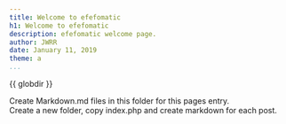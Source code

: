 ```yaml
---
title: Welcome to efefomatic
h1: Welcome to efefomatic
description: efefomatic welcome page.
author: JWRR
date: January 11, 2019
theme: a
...
```


{{ globdir }}

Create Markdown.md files in this folder for this pages entry.\
Create a new folder, copy index.php and create markdown for each post.

